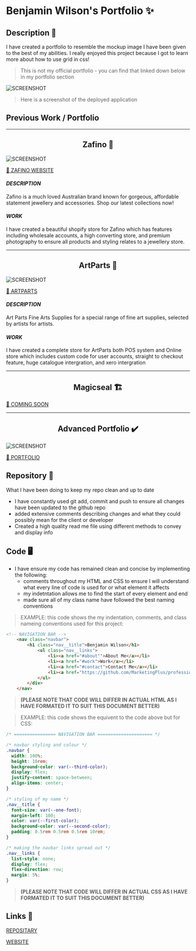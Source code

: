 # Benjamin Wilson's Portfolio ✨

## Description 🤙

I have created a portfolio to resemble the mockup image I have been given to the best of my abilities. I really enjoyed this project because I got to learn more about how to use grid in css!

> This is not my official portfolio - you can find that linked down below in my portfolio section

![SCREENSHOT](https://user-images.githubusercontent.com/77607177/110591331-0cebf080-81cd-11eb-9cab-09a8ef99ccfc.png)

> Here is a screenshot of the deployed application

## Previous Work / Portfolio

---

<center><h2>Zafino 👜</h2></center>

![SCREENSHOT](https://user-images.githubusercontent.com/77607177/110297486-a5586880-8047-11eb-80ba-5786cf51aa61.png)

[🔗 ZAFINO WEBSITE](https://zafino.com.au/)

#### _DESCRIPTION_

Zafino is a much loved Australian brand known for gorgeous, affordable statement jewellery and accessories. Shop our latest collections now!

#### _WORK_

I have created a beautiful shopify store for Zafino which has features including wholesale accounts, a high converting store, and premium photography to ensure all products and styling relates to a jewellery store.

---

<center><h2>ArtParts 🎨</h2></center>

![SCREENSHOT](https://user-images.githubusercontent.com/77607177/110298281-8c03ec00-8048-11eb-81cb-c1b00460010c.png)

[🔗 ARTPARTS ](https://artpartsfinearts.com.au/)

#### _DESCRIPTION_

Art Parts Fine Arts Supplies for a special range of fine art supplies, selected by artists for artists.

#### _WORK_

I have created a complete store for ArtParts both POS system and Online store which includes custom code for user accounts, straight to checkout feature, huge catalogue intergration, and xero intergration

---

<center><h2>Magicseal 🏗️</h2></center>

[🔗 COMING SOON]()

---

<center><h2>Advanced Portfolio ✔️</h2></center>

![SCREENSHOT](https://user-images.githubusercontent.com/77607177/110590742-4c660d00-81cc-11eb-9e9c-06148958a2b4.PNG)

[🔗 PORTFOLIO ](https://marketingplus.github.io/advanced-portfolio/)

## Repository 📁

What I have been doing to keep my repo clean and up to date

- I have constantly used git add, commit and push to ensure all changes have been updated to the github repo
- added extensive comments describing changes and what they could possibly mean for the client or developer
- Created a high quality read me file using different methods to convey and display info

## Code 🖥️

- I have ensure my code has remained clean and concise by implementing the following:
  - comments throughout my HTML and CSS to ensure I will understand what every line of code is used for or what element it affects
  - my indetntation allows me to find the start of every element and end
  - made sure all of my class name have followed the best naming conventions

> EXAMPLE: this code shows the my indentation, comments, and class nameing conventions used for this project:

```HTML
<!-- NAVIGATION BAR -->
    <nav class="navbar">
        <h1 class="nav__title">Benjamin Wilson</h1>
            <ul class="nav__links">
                <li><a href="#about"'>About Me</a></li>
                <li><a href="#work">Work</a></li>
                <li><a href="#contact">Contact Me</a></li>
                <li><a href="https://github.com/MarketingPlus/professional-portfolio/files/6112602/resume.docx" download="resume">Resume</a></li>
            </ul>
        </div>
    </nav>
```

> **(PLEASE NOTE THAT CODE WILL DIFFER IN ACTUAL HTML AS I HAVE FORMATED IT TO SUIT THIS DOCUMENT BETTER)**

> EXAMPLE: this code shows the equivent to the code above but for CSS:

```CSS
/* ================ NAVIGATION BAR ===================== */

/* navbar styling and colour */
.navbar {
  width: 100%;
  height: 10rem;
  background-color: var(--third-color);
  display: flex;
  justify-content: space-between;
  align-items: center;
}

/* styling of my name */
.nav__title {
  font-size: var(--one-font);
  margin-left: 100;
  color: var(--first-color);
  background-color: var(--second-color);
  padding: 0.5rem 0.5rem 0.5rem 10rem;
}

/* making the navbar links spread out */
.nav__links {
  list-style: none;
  display: flex;
  flex-direction: row;
  margin: 5%;
}
```

> **(PLEASE NOTE THAT CODE WILL DIFFER IN ACTUAL CSS AS I HAVE FORMATED IT TO SUIT THIS DOCUMENT BETTER)**

## Links 🔗

[REPOSITARY](https://github.com/MarketingPlus/professional-portfolio/)

[WEBSITE](https://marketingplus.github.io/professional-portfolio/)
